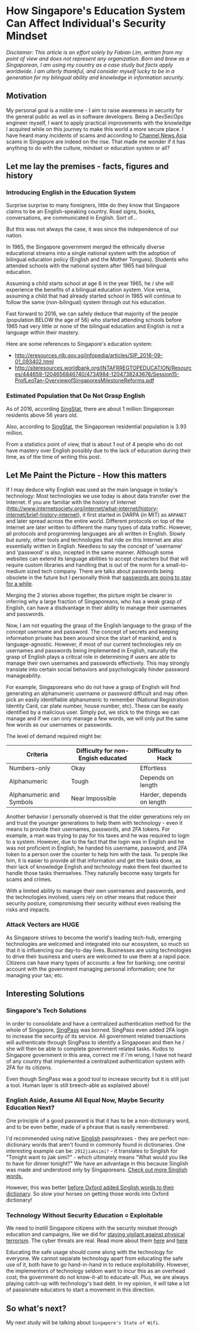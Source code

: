 # How Singapore's Education System Can Affect Individual's Security Mindset

_Disclaimer: This article is an effort solely by Fabian Lim, written from my point of view and does not represent any organization. Born and brew as a Singaporean, I am using my country as a case study but facts apply worldwide. I am utterly thankful, and consider myself lucky to be in a generation for my bilingual ability and knowledge in information security._

## Motivation

My personal goal is a noble one - I aim to raise awareness in security for the general public as well as in software developers. Being a DevSecOps engineer myself, I want to apply practical improvements with the knowledge I acquired while on this journey to make this world a more secure place.
I have heard many incidents of scams and according to [Channel News Asia](http://www.channelnewsasia.com/news/singapore/scams-exploiting-infocomm/2872234.html) scams in Singapore are indeed on the rise. That made me wonder if it has anything to do with the culture, mindset or education system or all?

## Let me lay the premises - facts, figures and history

### Introducing English in the Education System

Surprise surprise to many foreigners, little do they know that Singapore claims to be an English-speaking country. Road signs, books, conversations, are communicated in English. Sort of...

But this was not always the case, it was since the independence of our nation.

In 1965, the Singapore government merged the ethnically diverse educational streams into a single national system with the adoption of bilingual education policy (English and the Mother Tongues).
Students who attended schools with the national system after 1965 had bilingual education.

Assuming a child starts school at age 6 in the year 1965, he / she will experience the benefits of a bilingual education system. Vice versa, assuming a child that had already started school in 1965 will continue to follow the same (non-bilingual) system through out his education.

Fast forward to 2016, we can safely deduce that majority of the people (population BELOW the age of 56) who started attending schools before 1965 had very little or none of the bilingual education and English is not a language within their mastery.

Here are some references to Singapore's education system:
* http://eresources.nlb.gov.sg/infopedia/articles/SIP_2016-09-01_093402.html
* http://siteresources.worldbank.org/INTAFRREGTOPEDUCATION/Resources/444659-1204656846740/4734984-1204738243676/Session15-ProfLeoTan-OverviewofSingaporesMilestoneReforms.pdf

### Estimated Population that Do Not Grasp English
As of 2016, according [SingStat](http://www.singstat.gov.sg/statistics/visualising-data/charts/age-pyramid-of-resident-population), there are about 1 million Singaporean residents above 56 years old.

Also, according to [SingStat](http://www.singstat.gov.sg/docs/default-source/default-document-library/statistics/visualising_data/population-trends2016.pdf), the Singaporean residential population is 3.93 million.

From a statistics point of view, that is about 1 out of 4 people who do not have mastery over English possibly due to the lack of education during their time, as of the time of writing this post.

## Let Me Paint the Picture - How this matters

If I may deduce why English was used as the main language in today's technology: Most technologies we use today is about data transfer over the Internet. If you are familiar with the history of Internet (http://www.internetsociety.org/internet/what-internet/history-internet/brief-history-internet), it first started in DARPA (in MIT) as `ARPANET` and later spread across the entire world. Different protocols on top of the Internet are later written to different the many types of data traffic. However, all protocols and programming languages are all written in English. Slowly but surely, other tools and technologies that ride on this Internet are also essentially written in English. Needless to say the concept of 'username' and 'password' is also, incepted in the same manner. Although some websites can extend its language abilities to accept characters but that will require custom libraries and handling that is out of the norm for a small-to-medium sized tech company. There are talks about passwords being obsolete in the future but I personally think that [passwords are going to stay for a while](https://www.microsoft.com/en-us/research/wp-content/uploads/2016/02/Persistence-authorcopy.pdf).

Merging the 2 stories above together, the picture might be clearer in inferring why a large fraction of Singaporeans, who has a weak grasp of English, can have a disdvantage in their ability to manage their usernames and passwords.

Now, I am not equating the grasp of the English language to the grasp of the concept username and password. The concept of secrets and keeping information private has been around since the start of mankind, and is language-agnostic. However, if most of our current technologies rely on usernames and passwords being implemented in English, naturally the grasp of English plays a critical role in determining if users are able to manage their own usernames and passwords effectively. This may strongly translate into certain social behaviors and psychologically hinder password manageability.

For example, Singaporeans who do not have a grasp of English will find generating an alphanumeric username or password difficult and may often pick an easily identifiable alphanumeric to remember (National Registration Identity Card, car plate number, house number, etc). These can be easily identified by a malicious user. Simply put, we stick to the things we can manage and if we can only manage a few words, we will only put the same few words as our usernames or passwords.

The level of demand required might be:

| Criteria | Difficulty for non-Engish educated | Difficulty to Hack |
| --- | --- | --- |
| Numbers-only | Okay | Effortless |
| Alphanumeric | Tough | Depends on length |
| Alphanumeric and Symbols | Near Impossible | Harder, depends on length |

Another behavior I personally observed is that the older generations rely on and trust the younger generations to help them with technology - even it means to provide their usernames, passwords, and 2FA tokens. For example, a man was trying to pay for his taxes and he was required to login to a system. However, due to the fact that the login was in English and he was not proficient in English, he handed his username, password, and 2FA token to a person over the counter to help him with the task. To people like him, it is easier to provide all that information and get the tasks done, as their lack of knowledge English and technology make them feel daunted to handle those tasks themselves. They naturally become easy targets for scams and crimes.

With a limited ability to manage their own usernames and passwords, and the technologies involved, users rely on other means that reduce their security posture, compromising their security without even realising the risks and impacts.

### Attack Vectors are HUGE

As Singapore strives to become the world's leading tech-hub, emerging technologies are welcomed and integrated into our ecosystem, so much so that it is influencing our day-to-day lives. Businesses are using technologies to drive their business and users are welcomed to use them at a rapid pace. Citizens can have many types of accounts: a few for banking; one central account with the government managing personal information; one for managing your tax; etc.

## Interesting Solutions

### Singapore's Tech Solutions

In order to consolidate and have a centralized authentication method for the whole of Singapore, [SingPass](https://www.singpass.gov.sg/singpass/common/about) was borned. SingPass even added 2FA login to increase the security of its service. All government related transactions will authenticate through SingPass to identify a Singapoean and then he / she will then be able to complete government related tasks. Kudos to Singapore government in this area, correct me if i'm wrong, I have not heard of any country that implemented a centralized authentication system with 2FA for its citizens.

Even though SingPass was a good tool to increase security but it is still just a tool. Human layer is still breech-able as explained above!

### English Aside, Assume All Equal Now, Maybe Security Education Next?

One principle of a good password is that it has to be a non-dictionary word, and to be even better, made of a phrase that is easily remembered.

I'd recommended using native [Singlish](http://www.bbc.com/news/magazine-33809914) passphrases - they are perfect non-dictionary words that aren't found in commonly found in dictionaries. One interesting example can be: `2912jiaksimi?` - it translates to Singlish for "Tonight want to jiak simi?" - which ultimately means "What would you like to have for dinner tonight?" We have an advantage in this because Singlish was made and understood only by Singaporeans. [Check out more Singlish words.](http://www.singlishdictionary.com/)

However, this was better [before Oxford added Singlish words to their dictionary](http://www.straitstimes.com/singapore/shiok-19-singlish-items-added-to-the-oxford-english-dictionary). So slow your horses on getting those words into Oxford dictionary!

### Technology Without Security Education = Exploitable

We need to instill Singapore citizens with the security mindset through education and campaigns, like we did for [staying vigilant against physical terrorism](http://www.straitstimes.com/opinion/enhancing-singapores-response-to-terrorism). The cyber threats are real. Read more about them [here](https://www.wired.com/2015/09/cyberwar-global-guide-nation-state-digital-attacks/) and
[here](https://www.fireeye.com/content/dam/fireeye-www/global/en/current-threats/pdfs/fireeye-wwc-report.pdf)

Educating the safe usage should come along with the technology for everyone. We cannot separate technology apart from educating the safe use of it, both have to go hand-in-hand in to reduce exploitability. However, the implementors of technology seldom want to incur this as an overhead cost; the government do not know-it-all to educate-all. Plus, we are always playing catch-up with technology's bad debt. In my opinion, it will take a lot of passionate educators to start a movement in this direction.

## So what's next?

My next study will be talking about `Singapore's State of Wifi`.
